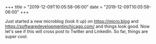 +++
title = "2019-12-09T10:05:58-06:00"
date = "2019-12-09T10:05:58-06:00"
+++

Just started a new microblog (look it up) on https://micro.blog and https://softwaredevelopmentinchicago.com/ and things look good. Now let's see if this will cross post to Twitter and LinkedIn. So far, things are super cool.